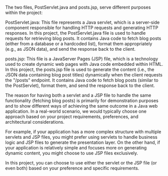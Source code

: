 The two files, PostServlet.java and posts.jsp, serve different purposes within the project:

PostServlet.java: This file represents a Java servlet, which is a server-side component responsible for handling HTTP requests and generating HTTP responses. In this project, the PostServlet.java file is used to handle requests for retrieving blog posts. It contains Java code to fetch blog posts (either from a database or a hardcoded list), format them appropriately (e.g., as JSON data), and send the response back to the client.

posts.jsp: This file is a JavaServer Pages (JSP) file, which is a technology used to create dynamic web pages with Java code embedded within HTML. In this project, the posts.jsp file is used to generate the content (i.e., the JSON data containing blog post titles) dynamically when the client requests the "/posts" endpoint. It contains Java code to fetch blog posts (similar to the PostServlet), format them, and send the response back to the client.

The reason for having both a servlet and a JSP file to handle the same functionality (fetching blog posts) is primarily for demonstration purposes and to show different ways of achieving the same outcome in a Java web application. In a real-world scenario, we would typically choose one approach based on your project requirements, preferences, and architectural considerations.

For example, if your application has a more complex structure with multiple servlets and JSP files, you might prefer using servlets to handle business logic and JSP files to generate the presentation layer. On the other hand, if your application is relatively simple and focuses more on generating dynamic content, you might choose to use JSP files exclusively.

In this project, you can choose to use either the servlet or the JSP file (or even both) based on your preference and specific requirements.